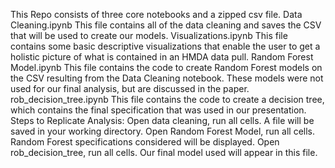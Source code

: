 This Repo consists of three core notebooks and a zipped csv file.
Data Cleaning.ipynb
This file contains all of the data cleaning and saves the CSV that will be used to create our models.
Visualizations.ipynb
This file contains some basic descriptive visualizations that enable the user to get a holistic picture of what is contained in an HMDA data pull.
Random Forest Model.ipynb
This file contains the code to create Random Forest models on the CSV resulting from the Data Cleaning notebook.  These models were not used for our final analysis, but are discussed in the paper.
rob_decision_tree.ipynb
This file contains the code to create a decision tree, which contains the final specification that was used in our presentation.
Steps to Replicate Analysis:
Open data cleaning, run all cells.  A file will be saved in your working directory.
Open Random Forest Model, run all cells.  Random Forest specifications considered will be displayed.
Open rob_decision_tree, run all cells.  Our final model used will appear in this file.
